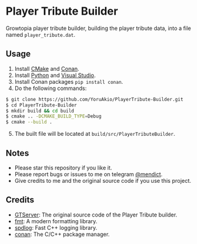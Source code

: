 # Player Tribute Builder

Growtopia player tribute builder, building the player tribute data, into a file named `player_tribute.dat`.

## Usage

1. Install [CMake](https://cmake.org/download/) and [Conan](https://conan.io/downloads.html).
2. Install [Python](https://www.python.org/downloads/) and [Visual Studio](https://visualstudio.microsoft.com/downloads/).
3. Install Conan packages `pip install conan`.
4. Do the following commands:

```bash
$ git clone https://github.com/YoruAkio/PlayerTribute-Builder.git
$ cd PlayerTribute-Builder
$ mkdir build && cd build
$ cmake .. -DCMAKE_BUILD_TYPE=Debug
$ cmake --build .
```

5. The built file will be located at `build/src/PlayerTributeBuilder`.


## Notes

- Please star this repository if you like it.
- Please report bugs or issues to me on telegram [@mendict](https://t.me/mendict).
- Give credits to me and the original source code if you use this project.

## Credits

- [GTServer](https://github.com/Rebillionxx/GTServer): The original source code of the Player Tribute builder.
- [fmt](https://github.com/fmtlib/fmt): A modern formatting library.
- [spdlog](https://github.com/gabime/spdlog): Fast C++ logging library.
- [conan](https://github.com/conan-io/conan): The C/C++ package manager.
